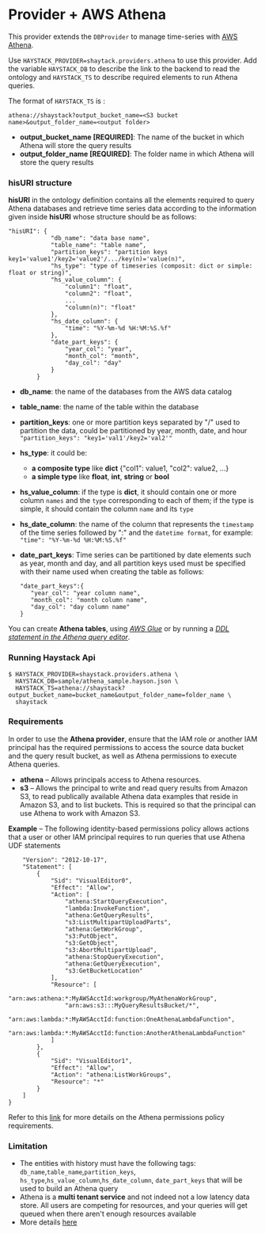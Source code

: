 # Provider + AWS Athena

This provider extends the `DBProvider` to manage time-series with
[AWS Athena](https://docs.aws.amazon.com/athena/). 

Use `HAYSTACK_PROVIDER=shaytack.providers.athena` to use
this provider. Add the variable `HAYSTACK_DB` to describe the link to the backend to read the ontology and `HAYSTACK_TS`
to describe required elements to run Athena queries. 

The format of `HAYSTACK_TS` is :

    athena://shaystack?output_bucket_name=<S3 bucket name>&output_folder_name=<output folder>
- **output_bucket_name [REQUIRED]**: The name of the bucket in which Athena will store the query results
- **output_folder_name [REQUIRED]**: The folder name in which Athena will store the query results

### hisURI structure
**hisURI** in the ontology definition contains all the elements required to query Athena databases and retrieve time series data according to the information given inside **hisURI** whose structure should be as follows:
```
"hisURI": {
            "db_name": "data base name",
            "table_name": "table name",
            "partition_keys": "partition keys key1='value1'/key2='value2'/.../key(n)='value(n)",
            "hs_type": "type of timeseries (composit: dict or simple: float or string)",
            "hs_value_column": { 
                "column1": "float",
                "column2": "float",
                ...
                "column(n)": "float"
            },
            "hs_date_column": {
                "time": "%Y-%m-%d %H:%M:%S.%f"
            },
            "date_part_keys": {
                "year_col": "year",
                "month_col": "month",
                "day_col": "day"
            }
        }
```
- **db_name**: the name of the databases from the AWS data catalog
- **table_name**: the name of the table within the database
- **partition_keys**: one or more partition keys separated by "/" used
  to partition the data, could be partitioned by year, month, date, and hour `"partition_keys": "key1='val1'/key2='val2'"`
- **hs_type**: it could be:
  - **a composite type** like **dict** {"col1": value1, "col2": value2, ...}
  - **a simple type** like **float**, **int**, **string** or **bool**
- **hs_value_column**: if the type is **dict**, it should contain one or more column `names` and the `type` corresponding to each of them; if the type is simple, it should contain the column `name` and its `type`
- **hs_date_column**: the name of the column that represents the `timestamp` of the time series followed by ":" and the `datetime format`, for example: `"time": "%Y-%m-%d %H:%M:%S.%f"`
- **date_part_keys**: Time series can be partitioned by date elements such as year, month and day, and all partition keys used must be specified with their name used when creating the table  as follows:

      "date_part_keys":{
         "year_col": "year column name",
         "month_col": "month column name",
         "day_col": "day column name"
      }

You can create **Athena tables**, using *[AWS Glue](https://docs.aws.amazon.com/athena/latest/ug/creating-tables.html#:~:text=in%20Amazon%20S3.-,Creating%20tables%20using%20AWS%20Glue%20or%20the%20Athena%20console,-You%20can%20create)* or by running a *[DDL statement in the Athena query editor](https://docs.aws.amazon.com/athena/latest/ug/creating-tables.html#:~:text=To%20create%20a%20table%20using%20Hive%20DDL)*.

### Running Haystack Api 

```console
$ HAYSTACK_PROVIDER=shaystack.providers.athena \
  HAYSTACK_DB=sample/athena_sample.hayson.json \
  HAYSTACK_TS=athena://shaystack?output_bucket_name=bucket_name&output_folder_name=folder_name \
  shaystack
```

### Requirements
In order to use the **Athena provider**, ensure that the IAM role or another IAM principal has the required permissions to access the source data bucket and the query result bucket, as well as Athena permissions to execute Athena queries.
- **athena** – Allows principals access to Athena resources.
- **s3** – Allows the principal to write and read query results from Amazon S3, to read publically available Athena data examples that reside in Amazon S3, and to list buckets. This is required so that the principal can use Athena to work with Amazon S3.

**Example** – The following identity-based permissions policy allows actions that a user or other IAM principal requires to run queries that use Athena UDF statements

  ```{
      "Version": "2012-10-17",
      "Statement": [
          {
              "Sid": "VisualEditor0",
              "Effect": "Allow",
              "Action": [
                  "athena:StartQueryExecution",
                  "lambda:InvokeFunction",
                  "athena:GetQueryResults",
                  "s3:ListMultipartUploadParts",
                  "athena:GetWorkGroup",
                  "s3:PutObject",
                  "s3:GetObject",
                  "s3:AbortMultipartUpload",
                  "athena:StopQueryExecution",
                  "athena:GetQueryExecution",
                  "s3:GetBucketLocation"
              ],
              "Resource": [
                  "arn:aws:athena:*:MyAWSAcctId:workgroup/MyAthenaWorkGroup",
                  "arn:aws:s3:::MyQueryResultsBucket/*",
                  "arn:aws:lambda:*:MyAWSAcctId:function:OneAthenaLambdaFunction",
                  "arn:aws:lambda:*:MyAWSAcctId:function:AnotherAthenaLambdaFunction"
              ]
          },
          {
              "Sid": "VisualEditor1",
              "Effect": "Allow",
              "Action": "athena:ListWorkGroups",
              "Resource": "*"
          }
      ]
  }
  ```
Refer to this [link](https://docs.aws.amazon.com/athena/latest/ug/udf-iam-access.html) for more details on the Athena permissions policy requirements.






### Limitation
- The entities with history must have the following tags: `db_name`,`table_name`,`partition_keys`, `hs_type`,`hs_value_column`,`hs_date_column`, `date_part_keys` that will be used to build an Athena query
- Athena is a **multi tenant service** and not indeed not a low latency data store. All users are competing for resources, and your queries will get queued when there aren't enough resources available 
- More details [here](https://aws.amazon.com/athena/?whats-new-cards.sort-by=item.additionalFields.postDateTime&whats-new-cards.sort-order=desc)

